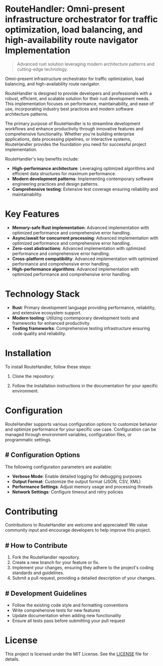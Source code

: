 <!-- fallback_RouteHandler_20250804213210_16741 -->

# RouteHandler: Omni-present infrastructure orchestrator for traffic optimization, load balancing, and high-availability route navigator Implementation
> Advanced rust solution leveraging modern architecture patterns and cutting-edge technology.

Omni-present infrastructure orchestrator for traffic optimization, load balancing, and high-availability route navigator.

RouteHandler is designed to provide developers and professionals with a robust, efficient, and scalable solution for their rust development needs. This implementation focuses on performance, maintainability, and ease of use, incorporating industry best practices and modern software architecture patterns.

The primary purpose of RouteHandler is to streamline development workflows and enhance productivity through innovative features and comprehensive functionality. Whether you're building enterprise applications, data processing pipelines, or interactive systems, RouteHandler provides the foundation you need for successful project implementation.

RouteHandler's key benefits include:

* **High-performance architecture**: Leveraging optimized algorithms and efficient data structures for maximum performance.
* **Modern development patterns**: Implementing contemporary software engineering practices and design patterns.
* **Comprehensive testing**: Extensive test coverage ensuring reliability and maintainability.

# Key Features

* **Memory-safe Rust implementation**: Advanced implementation with optimized performance and comprehensive error handling.
* **Async/await for concurrent processing**: Advanced implementation with optimized performance and comprehensive error handling.
* **Zero-cost abstractions**: Advanced implementation with optimized performance and comprehensive error handling.
* **Cross-platform compatibility**: Advanced implementation with optimized performance and comprehensive error handling.
* **High-performance algorithms**: Advanced implementation with optimized performance and comprehensive error handling.

# Technology Stack

* **Rust**: Primary development language providing performance, reliability, and extensive ecosystem support.
* **Modern tooling**: Utilizing contemporary development tools and frameworks for enhanced productivity.
* **Testing frameworks**: Comprehensive testing infrastructure ensuring code quality and reliability.

# Installation

To install RouteHandler, follow these steps:

1. Clone the repository:


2. Follow the installation instructions in the documentation for your specific environment.

# Configuration

RouteHandler supports various configuration options to customize behavior and optimize performance for your specific use case. Configuration can be managed through environment variables, configuration files, or programmatic settings.

## # Configuration Options

The following configuration parameters are available:

* **Verbose Mode**: Enable detailed logging for debugging purposes
* **Output Format**: Customize the output format (JSON, CSV, XML)
* **Performance Settings**: Adjust memory usage and processing threads
* **Network Settings**: Configure timeout and retry policies

# Contributing

Contributions to RouteHandler are welcome and appreciated! We value community input and encourage developers to help improve this project.

## # How to Contribute

1. Fork the RouteHandler repository.
2. Create a new branch for your feature or fix.
3. Implement your changes, ensuring they adhere to the project's coding standards and guidelines.
4. Submit a pull request, providing a detailed description of your changes.

## # Development Guidelines

* Follow the existing code style and formatting conventions
* Write comprehensive tests for new features
* Update documentation when adding new functionality
* Ensure all tests pass before submitting your pull request

# License

This project is licensed under the MIT License. See the [LICENSE](https://github.com/coralnws/RouteHandler/blob/main/LICENSE) file for details.

